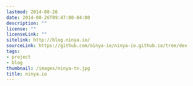 ```yaml
---
lastmod: 2014-08-26
date: 2014-08-26T09:47:00-04:00
description: ""
license: ""
licenseLink: ""
sitelink: http://blog.ninya.io/
sourceLink: https://github.com/ninya-io/ninya-io.github.io/tree/dev
tags:
- project
- blog
thumbnail: /images/ninya-tn.jpg
title: ninya.io
---
```


